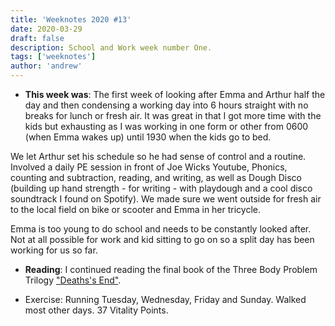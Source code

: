 ```yaml
---
title: 'Weeknotes 2020 #13'
date: 2020-03-29
draft: false
description: School and Work week number One.
tags: ['weeknotes']
author: 'andrew'
---
```


-   **This week was**: The first week of looking after Emma and Arthur half the day and then condensing a working day into 6 hours straight with no breaks for lunch or fresh air. It was great in that I got more time with the kids but exhausting as I was working in one form or other from 0600 (when Emma wakes up) until 1930 when the kids go to bed.

We let Arthur set his schedule so he had sense of control and a routine. Involved a daily PE session in front of Joe Wicks Youtube, Phonics, counting and subtraction, reading, and writing, as well as Dough Disco (building up hand strength - for writing - with playdough and a cool disco soundtrack I found on Spotify). We made sure we went outside for fresh air to the local field on bike or scooter and Emma in her tricycle.

Emma is too young to do school and needs to be constantly looked after. Not at all possible for work and kid sitting to go on so a split day has been working for us so far.

-   **Reading**: I continued reading the final book of the Three Body Problem Trilogy ["Deaths's End"](https://en.wikipedia.org/wiki/Death%27s_End).

-   Exercise: Running Tuesday, Wednesday, Friday and Sunday. Walked most other days. 37 Vitality Points.
